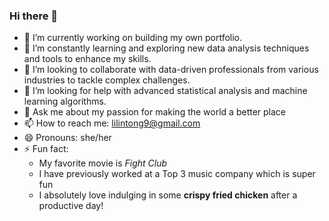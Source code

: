 ### Hi there 👋

- 🔭 I’m currently working on building my own portfolio.
- 🌱 I’m constantly learning and exploring new data analysis techniques and tools to enhance my skills.
- 👯 I’m looking to collaborate with data-driven professionals from various industries to tackle complex challenges.
- 🤔 I’m looking for help with advanced statistical analysis and machine learning algorithms.
- 💬 Ask me about my passion for making the world a better place
- 📫 How to reach me: lilintong9@gmail.com
- 😄 Pronouns: she/her
- ⚡ Fun fact:
  - My favorite movie is _Fight Club_
  - I have previously worked at a Top 3 music company which is super fun
  - I absolutely love indulging in some **crispy fried chicken** after a productive day!
